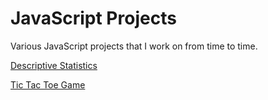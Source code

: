 # JavaScript Projects
Various JavaScript projects that I work on from time to time.

[Descriptive Statistics](projects/DescriptiveStats)

[Tic Tac Toe Game](projects/TicTacToe)
